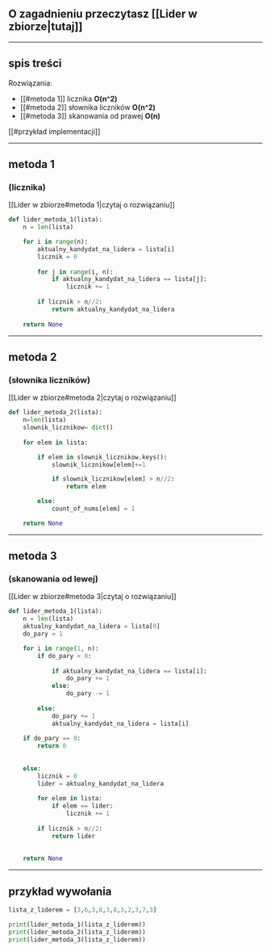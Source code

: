 O zagadnieniu przeczytasz [[Lider w zbiorze|tutaj]]
---
___
## spis treści
Rozwiązania:
- [[#metoda 1]]  licznika **O(n^2)**
- [[#metoda 2]] słownika liczników	**O(n^2)**
- [[#metoda 3]] skanowania od prawej **O(n)**

[[#przykład implementacji]]

---
## metoda 1 
### (licznika)
[[Lider w zbiorze#metoda 1|czytaj o rozwiązaniu]]

```py
def lider_metoda_1(lista):
	n = len(lista)

	for i in range(n):
		aktualny_kandydat_na_lidera = lista[i]
		licznik = 0
		
		for j in range(i, n):
			if aktualny_kandydat_na_lidera == lista[j]:
				licznik += 1
				
		if licznik > n//2:
			return aktualny_kandydat_na_lidera
			
	return None
```

---

## metoda 2 
### (słownika liczników)
[[Lider w zbiorze#metoda 2|czytaj o rozwiązaniu]]

```py
def lider_metoda_2(lista):
	n=len(lista)
	slownik_licznikow= dict()
	
	for elem in lista:

		if elem in slownik_licznikow.keys():
			slownik_licznikow[elem]+=1

			if slownik_licznikow[elem] > n//2:
				return elem

		else:
			count_of_nums[elem] = 1

	return None
```

---

## metoda 3
### (skanowania od lewej)
[[Lider w zbiorze#metoda 3|czytaj o rozwiązaniu]]

```py
def lider_metoda_1(lista):
	n = len(lista)
	aktualny_kandydat_na_lidera = lista[0]
	do_pary = 1

	for i in range(1, n):
		if do_pary > 0:
		
			if aktualny_kandydat_na_lidera == lista[i]:
				do_pary += 1
			else:
				do_pary -= 1
				
		else:
			do_pary += 1
			aktualny_kandydat_na_lidera = lista[i]
			
	if do_pary == 0:
		return 0
		
		
	else:
		licznik = 0
		lider = aktualny_kandydat_na_lidera
		
		for elem in lista:
			if elem == lider:
				licznik += 1
				
		if licznik > n//2:
			return lider
			
			
	return None

```


---

## przykład wywołania
```py
lista_z_liderem = [3,6,3,8,3,8,3,2,3,7,3]

print(lider_metoda_1(lista_z_liderem))
print(lider_metoda_2(lista_z_liderem))
print(lider_metoda_3(lista_z_liderem))
```
